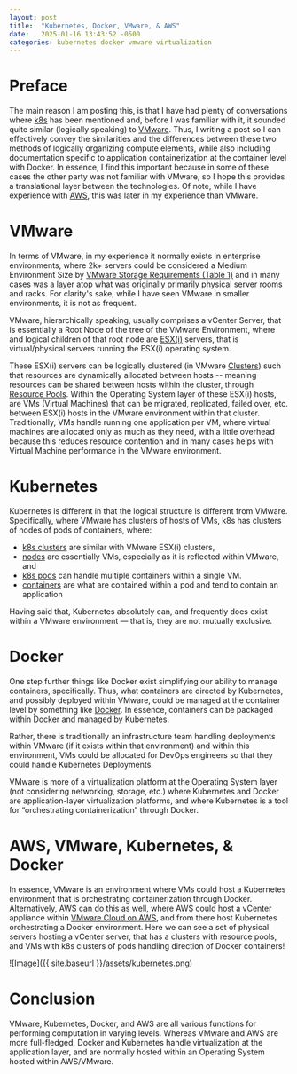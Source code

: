 ```yaml
---
layout: post
title:  "Kubernetes, Docker, VMware, & AWS"
date:   2025-01-16 13:43:52 -0500
categories: kubernetes docker vmware virtualization
---
```

# Preface
The main reason I am posting this, is that I have had plenty of conversations where [k8s][kubernetes] has been mentioned and, before I was familiar with it, it sounded quite similar (logically speaking) to [VMware][vmware]. Thus, I writing a post so I can effectively convey the similarities and the differences between these two methods of logically organizing compute elements, while also including documentation specific to application containerization at the container level with Docker. In essence, I find this important because in some of these cases the other party was not familiar with VMware, so I hope this provides a translational layer between the technologies. Of note, while I have experience with [AWS][aws], this was later in my experience than VMware.

# VMware

In terms of VMware, in my experience it normally exists in enterprise environments, where 2k+ servers could be considered a Medium Environment Size by [VMware Storage Requirements (Table 1)][vmware-storage-requirements] and in many cases was a layer atop what was originally primarily physical server rooms and racks. For clarity's sake, while I have seen VMware in smaller environments, it is not as frequent.

VMware, hierarchically speaking, usually comprises a vCenter Server, that is essentially a Root Node of the tree of the VMware Environment, where and logical children of that root node are [ESX(i)][esxi] servers, that is virtual/physical servers running the ESX(i) operating system. 

These ESX(i) servers can be logically clustered (in VMware [Clusters][vmware-clusters]) such that resources are dynamically allocated between hosts -- meaning resources can be shared between hosts within the cluster, through [Resource Pools][resource-pool]. Within the Operating System layer of these ESX(i) hosts, are VMs (Virtual Machines) that can be migrated, replicated, failed over, etc. between ESX(i) hosts in the VMware environment within that cluster. Traditionally, VMs handle running one application per VM, where virtual machines are allocated only as much as they need, with a little overhead because this reduces resource contention and in many cases helps with Virtual Machine performance in the VMware environment.

# Kubernetes

Kubernetes is different in that the logical structure is different from VMware. Specifically, where VMware has clusters of hosts of VMs, k8s has clusters of nodes of pods of containers, where:

- [k8s clusters][k8s-cluster] are similar with VMware ESX(i) clusters, 
- [nodes][k8s-node] are essentially VMs, especially as it is reflected within VMware, and
- [k8s pods][k8s-pods] can handle multiple containers within a single VM.
- [containers][k8s-container] are what are contained within a pod and tend to contain an application

Having said that, Kubernetes absolutely can, and frequently does exist within a VMware environment — that is, they are not mutually exclusive.

# Docker

One step further things like Docker exist simplifying our ability to manage containers, specifically. Thus, what containers are directed by Kubernetes, and possibly deployed within VMware,  could be managed at the container level by something like [Docker][docker]. In essence, containers can be packaged within Docker and managed by Kubernetes.

Rather, there is traditionally an infrastructure team handling deployments within VMware (if it exists within that environment) and within this environment, VMs could be allocated for DevOps engineers so that they could handle Kubernetes Deployments.

VMware is more of a virtualization platform at the Operating System layer (not considering networking, storage, etc.) where Kubernetes and Docker are application-layer virtualization platforms, and where Kubernetes is a tool for “orchestrating containerization” through Docker.

# AWS, VMware, Kubernetes, & Docker

In essence, VMware is an environment where VMs could host a Kubernetes environment that is orchestrating containerization through Docker. Alternatively, AWS can do this as well, where AWS could host a vCenter appliance within [VMware Cloud on AWS][vmware-cloud], and from there host Kubernetes orchestrating a Docker environment. Here we can see a set of physical servers hosting a vCenter server, that has a clusters with resource pools, and VMs with k8s clusters of pods handling direction of Docker containers!

![Image]({{ site.baseurl }}/assets/kubernetes.png)

# Conclusion

VMware, Kubernetes, Docker, and AWS are all various functions for performing computation in varying levels. Whereas VMware and AWS are more full-fledged, Docker and Kubernetes handle virtualization at the application layer, and are normally hosted within an Operating System hosted within AWS/VMware.

[docker]: https://www.docker.com/
[vmware]: https://www.vmware.com/
[kubernetes]: https://kubernetes.io/
[aws]: https://aws.amazon.com/
[vmware-storage-requirements]: https://docs.vmware.com/en/VMware-vSphere/6.7/com.vmware.vcenter.upgrade.doc/GUID-FB268055-5D36-4624-A64C-9800D3FCB689.html
[esxi]: https://techdocs.broadcom.com/us/en/vmware-cis/vsphere/vsphere/8-0.html
[vmware-clusters]: https://docs.vmware.com/en/VMware-vSphere/7.0/com.vmware.vsphere.vcenterhost.doc/GUID-F7818000-26E3-4E2A-93D2-FCDCE7114508.html
[resource-pool]: https://docs.vmware.com/en/VMware-vSphere/7.0/com.vmware.vsphere.resmgmt.doc/GUID-60077B40-66FF-4625-934A-641703ED7601.html
[k8s-cluster]: https://kubernetes.io/docs/concepts/architecture/
[k8s-node]: https://kubernetes.io/docs/concepts/architecture/nodes/
[k8s-pods]: https://kubernetes.io/docs/concepts/workloads/pods/
[k8s-container]: https://kubernetes.io/docs/concepts/containers/
[vmware-cloud]: https://docs.aws.amazon.com/prescriptive-guidance/latest/identity-access-management-vmware-cloud-aws/welcome.html